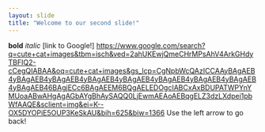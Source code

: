 ```yaml
---
layout: slide
title: "Welcome to our second slide!"
---
```

**bold** *italic* [link to Google!] https://www.google.com/search?q=cute+cat+images&tbm=isch&ved=2ahUKEwjQmeCHrMPsAhV4ArkGHdyTBFIQ2-cCegQIABAA&oq=cute+cat+images&gs_lcp=CgNpbWcQAzICCAAyBAgAEB4yBAgAEB4yBAgAEB4yBAgAEB4yBAgAEB4yBAgAEB4yBAgAEB4yBAgAEB4yBAgAEB46BAgjECc6BAgAEEM6BQgAELEDOgcIABCxAxBDUPATWPYnYMUoaABwAHgAgAGbAYgBhAySAQQ0LjEwmAEAoAEBqgELZ3dzLXdpei1pbWfAAQE&sclient=img&ei=K--OX5DYOPiE5OUP3KeSkAU&bih=625&biw=1366
Use the left arrow to go back!
